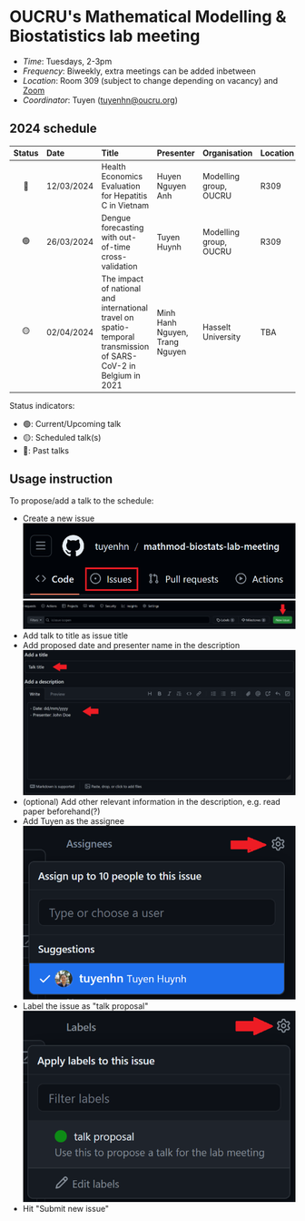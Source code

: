 # OUCRU's Mathematical Modelling & Biostatistics lab meeting

- _Time_: Tuesdays, 2-3pm
- _Frequency_: Biweekly, extra meetings can be added inbetween
- _Location_: Room 309 (subject to change depending on vacancy) and [Zoom](https://zoom.us/j/97208653692?pwd=UHR3bFhuejZrTERNS0FYUGZ0NkFCdz09)
- _Coordinator_: Tuyen (<tuyenhn@oucru.org>)

## 2024 schedule

| Status | Date       | Title                                                                                                            | Presenter                      | Organisation           | Location |
| :----: | :--------- | :--------------------------------------------------------------------------------------------------------------- | :----------------------------- | :--------------------- | :------- |
|  🔴   | 12/03/2024 | Health Economics Evaluation for Hepatitis C in Vietnam                                                           | Huyen Nguyen Anh               | Modelling group, OUCRU | R309     |
|  🟢   | 26/03/2024 | Dengue forecasting with out-of-time cross-validation                                                             | Tuyen Huynh                    | Modelling group, OUCRU | R309     |
|  🟡   | 02/04/2024 | The impact of national and international travel on spatio-temporal transmission of SARS-CoV-2 in Belgium in 2021 | Minh Hanh Nguyen, Trang Nguyen | Hasselt University     | TBA      |

Status indicators:

- 🟢: Current/Upcoming talk
- 🟡: Scheduled talk(s)
- 🔴: Past talks

## Usage instruction

To propose/add a talk to the schedule:

- Create a new issue
![issue-button](proposal_instructions/1.png)
![create-new-issue](proposal_instructions/2.png)
- Add talk to title as issue title
- Add proposed date and presenter name in the description
![add-info](proposal_instructions/3.png)
- (optional) Add other relevant information in the description, e.g. read paper beforehand(?)
- Add Tuyen as the assignee
![add-assignee](proposal_instructions/4.png)
- Label the issue as "talk proposal"
![add-label](proposal_instructions/5.png)
- Hit "Submit new issue"
